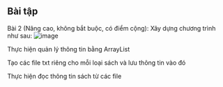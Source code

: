 ## Bài tập
Bài 2 (Nâng cao, không bắt buộc, có điểm cộng): Xây dựng chương trình như sau:
![image](https://user-images.githubusercontent.com/70504465/111137266-287e3f00-85b1-11eb-992e-8ad83df94b53.png)

Thực hiện quản lý thông tin bằng ArrayList

Tạo các file txt riêng cho mỗi loại sách và lưu thông tin vào đó

Thực hiện đọc thông tin sách từ các file